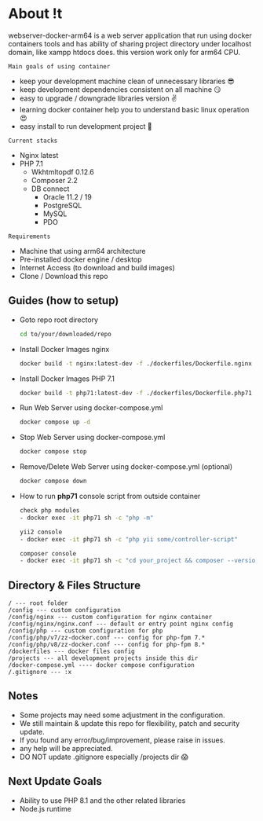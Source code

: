 # About !t
webserver-docker-arm64 is a web server application that run using docker containers tools and has ability of sharing project directory under localhost domain, like xampp htdocs does. this version work only for arm64 CPU.

`Main goals of using container`
- keep your development machine clean of unnecessary libraries 😎
- keep development dependencies consistent on all machine 😏
- easy to upgrade / downgrade libraries version ✌️
- learning docker container help you to understand basic linux operation 😍
- easy install to run development project 🥳

`Current stacks`
- Nginx latest
- PHP 7.1
    - Wkhtmltopdf 0.12.6
    - Composer 2.2
    - DB connect
        - Oracle 11.2 / 19
        - PostgreSQL
        - MySQL
        - PDO

`Requirements`
- Machine that using arm64 architecture
- Pre-installed docker engine / desktop
- Internet Access (to download and build images)
- Clone / Download this repo

## Guides (how to setup)
- Goto repo root directory
    ```bash
    cd to/your/downloaded/repo
    ```

- Install Docker Images nginx
    ```bash
    docker build -t nginx:latest-dev -f ./dockerfiles/Dockerfile.nginx .
    ```

- Install Docker Images PHP 7.1
    ```bash
    docker build -t php71:latest-dev -f ./dockerfiles/Dockerfile.php71 .
    ```

- Run Web Server using docker-compose.yml
    ```bash
    docker compose up -d
    ```

- Stop Web Server using docker-compose.yml
    ```bash
    docker compose stop
    ```

- Remove/Delete Web Server using docker-compose.yml (optional)
    ```bash
    docker compose down
    ```

- How to run **php71** console script from outside container
    ```bash
    check php modules
    - docker exec -it php71 sh -c "php -m"
    
    yii2 console 
    - docker exec -it php71 sh -c "php yii some/controller-script"
    
    composer console 
    - docker exec -it php71 sh -c "cd your_project && composer --version"
    ```

## Directory & Files Structure
```
/ --- root folder
/config --- custom configuration
/config/nginx --- custom configuration for nginx container
/config/nginx/nginx.conf --- default or entry point nginx config
/config/php --- custom configuration for php
/config/php/v7/zz-docker.conf --- config for php-fpm 7.*
/config/php/v8/zz-docker.conf --- config for php-fpm 8.*
/dockerfiles --- docker files config
/projects --- all development projects inside this dir
/docker-compose.yml ---- docker compose configuration
/.gitignore --- :x

```

## Notes
- Some projects may need some adjustment in the configuration.
- We still maintain & update this repo for flexibility, patch and security update.
- If you found any error/bug/improvement, please raise in issues.
- any help will be appreciated.
- DO NOT update .gitignore especially /projects dir 😱

## Next Update Goals
- Ability to use PHP 8.1 and the other related libraries
- Node.js runtime